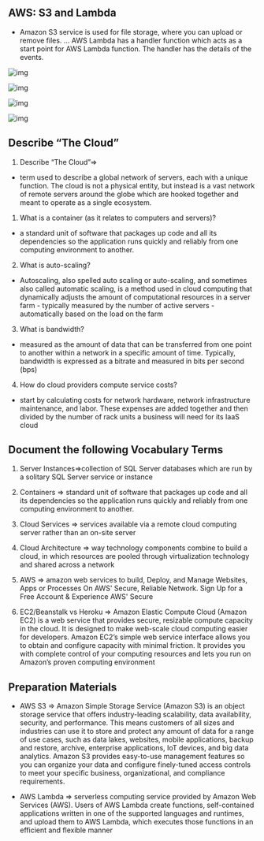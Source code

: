 ##  AWS: S3 and Lambda

- Amazon S3 service is used for file storage, where you can upload or remove files. ... AWS Lambda has a handler function which acts as a start point for AWS Lambda function. The handler has the details of the events.

![img](https://support.cloudability.com/hc/article_attachments/360089211134/s3-storage-classes.png)

![img](https://encrypted-tbn0.gstatic.com/images?q=tbn:ANd9GcQqJTN_HxkrXZdscnTxDTrqqJIizm5ykR-Yhw&usqp=CAU)

![img](https://encrypted-tbn0.gstatic.com/images?q=tbn:ANd9GcTGVVhzBkItSEmPruy7cLOz0myRHlApeWXvAQ&usqp=CAU)

![img](https://res.cloudinary.com/acloud-guru/image/fetch/c_thumb,f_auto,q_auto/https://acg-wordpress-content-production.s3.us-west-2.amazonaws.com/app/uploads/2020/06/awss3cs-3-1024x640.png)


## Describe “The Cloud” 

1. Describe “The Cloud”=> 
- term used to describe a global network of servers, each with a unique function. The cloud is not a physical entity, but instead is a vast network of remote servers around the globe which are hooked together and meant to operate as a single ecosystem.

1. What is a container (as it relates to computers and servers)?
- a standard unit of software that packages up code and all its dependencies so the application runs quickly and reliably from one computing environment to another.

2. What is auto-scaling?
- Autoscaling, also spelled auto scaling or auto-scaling, and sometimes also called automatic scaling, is a method used in cloud computing that dynamically adjusts the amount of computational resources in a server farm - typically measured by the number of active servers - automatically based on the load on the farm

3. What is bandwidth?
- measured as the amount of data that can be transferred from one point to another within a network in a specific amount of time. Typically, bandwidth is expressed as a bitrate and measured in bits per second (bps)

4. How do cloud providers compute service costs?
- start by calculating costs for network hardware, network infrastructure maintenance, and labor. These expenses are added together and then divided by the number of rack units a business will need for its IaaS cloud

## Document the following Vocabulary Terms 

1. Server Instances=>collection of SQL Server databases which are run by a solitary SQL Server service or instance
2. Containers => standard unit of software that packages up code and all its dependencies so the application runs quickly and reliably from one computing environment to another.
3. Cloud Services => services available via a remote cloud computing server rather than an on-site server 
4. Cloud Architecture  => way technology components combine to build a cloud, in which resources are pooled through virtualization technology and shared across a network

5. AWS => amazon web services to build, Deploy, and Manage Websites, Apps or Processes On AWS' Secure, Reliable Network. Sign Up for a Free Account & Experience AWS' Secure

6. EC2/Beanstalk vs Heroku => Amazon Elastic Compute Cloud (Amazon EC2) is a web service that provides secure, resizable compute capacity in the cloud. It is designed to make web-scale cloud computing easier for developers. Amazon EC2’s simple web service interface allows you to obtain and configure capacity with minimal friction. It provides you with complete control of your computing resources and lets you run on Amazon’s proven computing environment 



## Preparation Materials

- AWS S3 =>  Amazon Simple Storage Service (Amazon S3) is an object storage service that offers industry-leading scalability, data availability, security, and performance. This means customers of all sizes and industries can use it to store and protect any amount of data for a range of use cases, such as data lakes, websites, mobile applications, backup and restore, archive, enterprise applications, IoT devices, and big data analytics. Amazon S3 provides easy-to-use management features so you can organize your data and configure finely-tuned access controls to meet your specific business, organizational, and compliance requirements.

- AWS Lambda =>  serverless computing service provided by Amazon Web Services (AWS). Users of AWS Lambda create functions, self-contained applications written in one of the supported languages and runtimes, and upload them to AWS Lambda, which executes those functions in an efficient and flexible manner